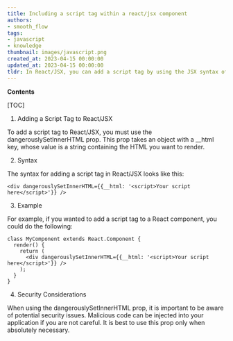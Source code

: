 ```yaml
---
title: Including a script tag within a react/jsx component
authors:
- smooth_flow
tags:
- javascript
- knowledge
thumbnail: images/javascript.png
created_at: 2023-04-15 00:00:00
updated_at: 2023-04-15 00:00:00
tldr: In React/JSX, you can add a script tag by using the JSX syntax of <script>{/* JavaScript code here */}</script>.
---
```


**Contents**

[TOC]

1. Adding a Script Tag to React/JSX

To add a script tag to React/JSX, you must use the dangerouslySetInnerHTML prop. This prop takes an object with a __html key, whose value is a string containing the HTML you want to render.

2. Syntax

The syntax for adding a script tag in React/JSX looks like this:

`<div dangerouslySetInnerHTML={{__html: '<script>Your script here</script>'}} />`

3. Example

For example, if you wanted to add a script tag to a React component, you could do the following:

```
class MyComponent extends React.Component {
  render() {
    return (
      <div dangerouslySetInnerHTML={{__html: '<script>Your script here</script>'}} />
    );
  }
}
```

4. Security Considerations

When using the dangerouslySetInnerHTML prop, it is important to be aware of potential security issues. Malicious code can be injected into your application if you are not careful. It is best to use this prop only when absolutely necessary.
